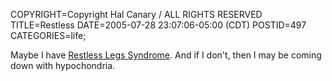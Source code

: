 COPYRIGHT=Copyright Hal Canary / ALL RIGHTS RESERVED
TITLE=Restless
DATE=2005-07-28 23:07:06-05:00 (CDT)
POSTID=497
CATEGORIES=life;

Maybe I have [Restless Legs Syndrome](http://en.wikipedia.org/wiki/Restless_Legs_Syndrome). And if I don't, then I may be coming down with hypochondria.
